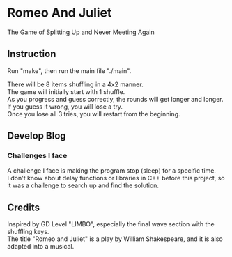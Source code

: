 # Romeo And Juliet
The Game of Splitting Up and Never Meeting Again

## Instruction
Run "make", then run the main file "./main".

There will be 8 items shuffling in a 4x2 manner.
<br>
The game will initially start with 1 shuffle.
<br>
As you progress and guess correctly, the rounds will get longer and longer.
<br>
If you guess it wrong, you will lose a try.
<br>
Once you lose all 3 tries, you will restart from the beginning.

## Develop Blog
### Challenges I face
A challenge I face is making the program stop (sleep) for a specific time.
<br>
I don't know about delay functions or libraries in C++ before this project, so it was a challenge to search up and find the solution.

## Credits
Inspired by GD Level "LIMBO", especially the final wave section with the shuffling keys.
<br>
The title "Romeo and Juliet" is a play by William Shakespeare, and it is also adapted into a musical.